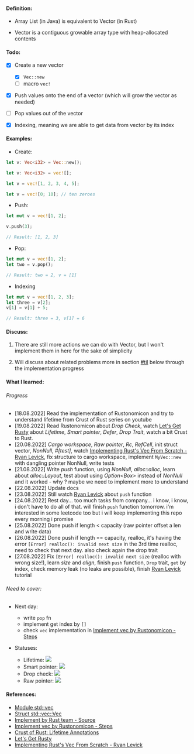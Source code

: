 #### Definition:

- Array List (in Java) is equivalent to Vector (in Rust)

- Vector is a contiguous growable array type with heap-allocated contents 


#### Todo:

- [x] Create a new vector
  - [x] `Vec::new`
  - [ ] macro `vec!`  

- [x] Push values onto the end of a vector (which will grow the vector as needed)

- [ ] Pop values out of the vector 

- [x] Indexing, meaning we are able to get data from vector by its index


#### Examples:

- Create: 
```rust
let v: Vec<i32> = Vec::new();
```

```rust
let v: Vec<i32> = vec![];

let v = vec![1, 2, 3, 4, 5];

let v = vec![0; 10]; // ten zeroes
```

- Push:
```rust
let mut v = vec![1, 2];

v.push(3);

// Result: [1, 2, 3]
```

- Pop:
```rust
let mut v = vec![1, 2];
let two = v.pop();

// Result: two = 2, v = [1]
```

- Indexing
```rust
let mut v = vec![1, 2, 3];
let three = v[2];
v[1] = v[1] + 5;

// Result: three = 3, v[1] = 6
```

#### Discuss:
1. There are still more actions we can do with Vector, but I won't implement them in here for the sake of simplicity

2. Will discuss about related problems more in section [#til](#what-i-learned) below through the implementation progress


#### What I learned:

###### Progress
- [18.08.2022] Read the implementation of Rustonomicon and try to understand lifetime from Crust of Rust series on youtube
- [19.08.2022] Read Rustonomicon about *Drop Check*, watch [Let's Get Rusty](https://www.youtube.com/c/LetsGetRusty) about *Lifetime*, *Smart pointer*, *Defer*, *Drop Trait*, watch a bit Crust to Rust.
- [20.08.2022] *Cargo workspace*, *Raw pointer*, *Rc*, *RefCell*, init struct vector, *NonNull*, *#[test]*, watch [Implementing Rust's Vec From Scratch - Ryan Levick](https://youtu.be/3OL95gZgPWA), fix structure to cargo workspace, implement `MyVec::new` with dangling pointer NonNull, write tests
- [21.08.2022] Write *push* function, using *NonNull<T>*, *alloc::alloc*, learn about *alloc::Layout*, test about using *Option<Box<T>>* instead of *NonNull<T>* and it worked - why ? maybe we need to implement more to understand
- [22.08.2022] Update docs
- [23.08.2022] Still watch [Ryan Levick](https://youtu.be/3OL95gZgPWA) about `push` function
- [24.08.2022] Rest day... too much tasks from company... i know, i know, i don't have to do all of that. will finish `push` function tomorrow. i'm interested in some leetcode too but i will keep implementing this repo every morning i promise
- [25.08.2022] Done push if length < capacity (raw pointer offset a len and write data)
- [26.08.2022] Done push if length == capacity, realloc, it's having the error `[Error] realloc(): invalid next size` in the 3rd time realloc, need to check that next day. also check again the drop trait
- [27.08.2022] Fix `[Error] realloc(): invalid next size` (realloc with wrong size!), learn *size* and *align*, finish `push` function, `Drop` trait, `get` by index, check memory leak (no leaks are possible), finish [Ryan Levick](https://youtu.be/3OL95gZgPWA) tutorial


###### Need to cover:

- Next day:  
  - write `pop` fn
  - implement get index by `[]`
  - check `vec` implementation in [Implement vec by Rustonomicon - Steps](https://doc.rust-lang.org/nomicon/vec/vec.html)


- Statuses:
  - Lifetime:  ![](https://progress-bar.dev/80)
  - Smart pointer:  ![](https://progress-bar.dev/60)
  - Drop check: ![](https://progress-bar.dev/01)
  - Raw pointer: ![](https://progress-bar.dev/65)


#### References:
- [Module std::vec](https://doc.rust-lang.org/std/vec/index.html)  
- [Struct std::vec::Vec](https://doc.rust-lang.org/std/vec/struct.Vec.html)
- [Implement by Rust team - Source](https://doc.rust-lang.org/src/alloc/vec/mod.rs.html)
- [Implement vec by Rustonomicon - Steps](https://doc.rust-lang.org/nomicon/vec/vec.html)
- [Crust of Rust: Lifetime Annotations](https://www.youtube.com/watch?v=rAl-9HwD858)
- [Let's Get Rusty](https://www.youtube.com/c/LetsGetRusty)
- [Implementing Rust's Vec From Scratch - Ryan Levick](https://youtu.be/3OL95gZgPWA)
